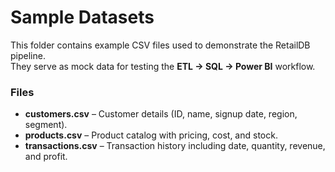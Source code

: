 # Sample Datasets

This folder contains example CSV files used to demonstrate the RetailDB pipeline.  
They serve as mock data for testing the **ETL → SQL → Power BI** workflow.

### Files
- **customers.csv** – Customer details (ID, name, signup date, region, segment).  
- **products.csv** – Product catalog with pricing, cost, and stock.  
- **transactions.csv** – Transaction history including date, quantity, revenue, and profit.  



